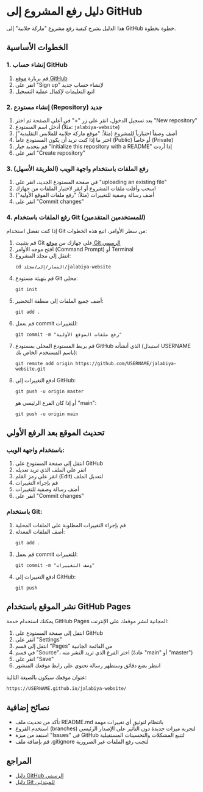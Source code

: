# دليل رفع المشروع إلى GitHub

هذا الدليل يشرح كيفية رفع مشروع "ماركة جلابية" إلى GitHub خطوة بخطوة.

## الخطوات الأساسية

### 1. إنشاء حساب GitHub

1. قم بزيارة [موقع GitHub](https://github.com/)
2. انقر على "Sign up" لإنشاء حساب جديد
3. اتبع التعليمات لإكمال عملية التسجيل

### 2. إنشاء مستودع (Repository) جديد

1. بعد تسجيل الدخول، انقر على زر "+" في أعلى الصفحة ثم اختر "New repository"
2. أدخل اسم المستودع (مثلاً: `jalabiya-website`)
3. أضف وصفاً اختيارياً للمشروع (مثلاً: "موقع ماركة جلابية للملابس التقليدية")
4. اختر ما إذا كنت تريد أن يكون المستودع عاماً (Public) أو خاصاً (Private)
5. قم بتحديد خيار "Initialize this repository with a README" إذا أردت
6. انقر على "Create repository"

### 3. رفع الملفات باستخدام واجهة الويب (الطريقة الأسهل)

1. في صفحة المستودع الجديد، انقر على "uploading an existing file"
2. اسحب وأفلت ملفات المشروع أو انقر لاختيار الملفات من جهازك
3. أضف رسالة وصفية للتغييرات (مثلاً: "رفع ملفات الموقع الأولية")
4. انقر على "Commit changes"

### 4. رفع الملفات باستخدام Git (للمستخدمين المتقدمين)

إذا كنت تفضل استخدام Git من سطر الأوامر، اتبع هذه الخطوات:

1. قم بتثبيت Git على جهازك من [موقع Git الرسمي](https://git-scm.com/)
2. افتح موجه الأوامر (Command Prompt) أو Terminal
3. انتقل إلى مجلد المشروع:
   ```
   cd المسار/إلى/مجلد/jalabiya-website
   ```
4. قم بتهيئة مستودع Git محلي:
   ```
   git init
   ```
5. أضف جميع الملفات إلى منطقة التحضير:
   ```
   git add .
   ```
6. قم بعمل commit للتغييرات:
   ```
   git commit -m "رفع ملفات الموقع الأولية"
   ```
7. قم بربط المستودع المحلي بمستودع GitHub الذي أنشأته (استبدل USERNAME باسم المستخدم الخاص بك):
   ```
   git remote add origin https://github.com/USERNAME/jalabiya-website.git
   ```
8. ادفع التغييرات إلى GitHub:
   ```
   git push -u origin master
   ```
   أو إذا كان الفرع الرئيسي هو "main":
   ```
   git push -u origin main
   ```

## تحديث الموقع بعد الرفع الأولي

### باستخدام واجهة الويب:
1. انتقل إلى صفحة المستودع على GitHub
2. انقر على الملف الذي تريد تعديله
3. انقر على رمز القلم (Edit) لتعديل الملف
4. قم بإجراء التغييرات
5. أضف رسالة وصفية للتغييرات
6. انقر على "Commit changes"

### باستخدام Git:
1. قم بإجراء التغييرات المطلوبة على الملفات المحلية
2. أضف الملفات المعدلة:
   ```
   git add .
   ```
3. قم بعمل commit للتغييرات:
   ```
   git commit -m "وصف التغييرات"
   ```
4. ادفع التغييرات إلى GitHub:
   ```
   git push
   ```

## نشر الموقع باستخدام GitHub Pages

يمكنك استخدام خدمة GitHub Pages المجانية لنشر موقعك على الإنترنت:

1. انتقل إلى صفحة المستودع على GitHub
2. انقر على "Settings"
3. انتقل إلى قسم "Pages" من القائمة الجانبية
4. في قسم "Source"، اختر الفرع الذي تريد النشر منه (عادةً "main" أو "master")
5. انقر على "Save"
6. انتظر بضع دقائق وستظهر رسالة تحتوي على رابط موقعك المنشور

عنوان موقعك سيكون بالصيغة التالية:
```
https://USERNAME.github.io/jalabiya-website/
```

## نصائح إضافية

- تأكد من تحديث ملف README.md بانتظام لتوثيق أي تغييرات مهمة
- استخدم الفروع (branches) لتجربة ميزات جديدة دون التأثير على الإصدار الرئيسي
- استفد من ميزة "Issues" في GitHub لتتبع المشكلات والتحسينات المستقبلية
- قم بإضافة ملف .gitignore لتجنب رفع الملفات غير الضرورية

## المراجع

- [دليل GitHub الرسمي](https://docs.github.com/)
- [دليل Git للمبتدئين](https://git-scm.com/book/ar/v2)

